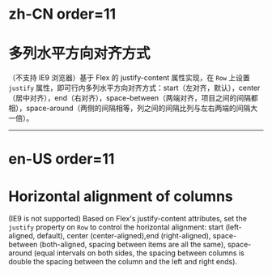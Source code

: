 # zh-CN order=11

# 多列水平方向对齐方式

（不支持 IE9 浏览器）基于 Flex 的 justify-content 属性实现，在 `Row` 上设置 `justify` 属性，即可行内多列水平方向对齐方式：start（左对齐，默认），center（居中对齐），end（右对齐），space-between（两端对齐，项目之间的间隔都相），space-around（两侧的间隔相等，列之间的间隔比列与左右两端的间隔大一倍）。

---

# en-US order=11

# Horizontal alignment of columns

(IE9 is not supported) Based on Flex's justify-content attributes, set the `justify` property on `Row` to control the horizontal alignment: start (left-aligned, default), center (center-aligned),end (right-aligned), space-between (both-aligned, spacing between items are all the same), space-around (equal intervals on both sides, the spacing between columns is double the spacing between the column and the left and right ends).
